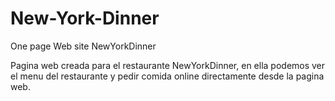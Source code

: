 # New-York-Dinner
One page Web site NewYorkDinner 

Pagina web creada para el restaurante NewYorkDinner, en ella podemos ver el menu del restaurante y pedir comida online directamente desde la pagina web.
